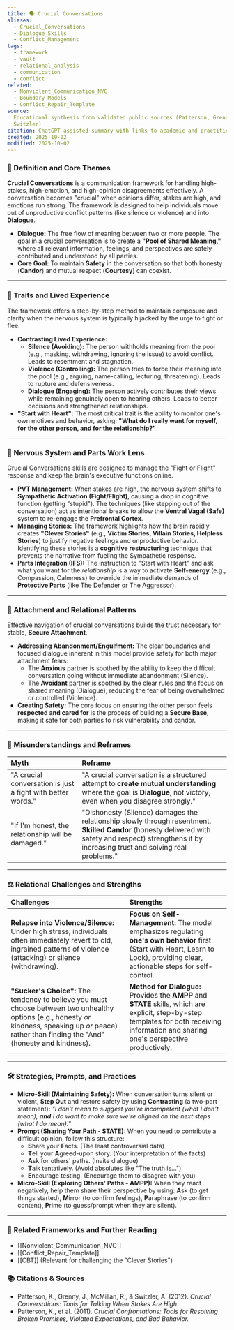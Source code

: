 ```yaml
---
title: 🗣️ Crucial Conversations
aliases:
  - Crucial_Conversations
  - Dialogue_Skills
  - Conflict_Management
tags:
  - framework
  - vault
  - relational_analysis
  - communication
  - conflict
related:
  - Nonviolent_Communication_NVC
  - Boundary_Models
  - Conflict_Repair_Template
source:
  Educational synthesis from validated public sources (Patterson, Grenny, McMillan,
  Switzler)
citation: ChatGPT-assisted summary with links to academic and practitioner materials
created: 2025-10-02
modified: 2025-10-02
---
```


<!-- @format -->

### 🧩 Definition and Core Themes

**Crucial Conversations** is a communication framework for handling high-stakes,
high-emotion, and high-opinion disagreements effectively. A conversation becomes
"crucial" when opinions differ, stakes are high, and emotions run strong. The framework
is designed to help individuals move out of unproductive conflict patterns (like silence
or violence) and into **Dialogue**.

- **Dialogue:** The free flow of meaning between two or more people. The goal in a
  crucial conversation is to create a **"Pool of Shared Meaning,"** where all relevant
  information, feelings, and perspectives are safely contributed and understood by all
  parties.
- **Core Goal:** To maintain **Safety** in the conversation so that both honesty
  (**Candor**) and mutual respect (**Courtesy**) can coexist.

---

### 🌿 Traits and Lived Experience

The framework offers a step-by-step method to maintain composure and clarity when the
nervous system is typically hijacked by the urge to fight or flee.

- **Contrasting Lived Experience:**
  - **Silence (Avoiding):** The person withholds meaning from the pool (e.g., masking,
    withdrawing, ignoring the issue) to avoid conflict. Leads to resentment and
    stagnation.
  - **Violence (Controlling):** The person tries to force their meaning into the pool
    (e.g., arguing, name-calling, lecturing, threatening). Leads to rupture and
    defensiveness.
  - **Dialogue (Engaging):** The person actively contributes their views while remaining
    genuinely open to hearing others. Leads to better decisions and strengthened
    relationships.
- **"Start with Heart":** The most critical trait is the ability to monitor one's own
  motives and behavior, asking: **"What do I really want for myself, for the other
  person, and for the relationship?"**

---

### 🧠 Nervous System and Parts Work Lens

Crucial Conversations skills are designed to manage the "Fight or Flight" response and
keep the brain's executive functions online.

- **PVT Management:** When stakes are high, the nervous system shifts to **Sympathetic
  Activation (Fight/Flight)**, causing a drop in cognitive function (getting "stupid").
  The techniques (like stepping out of the conversation) act as intentional breaks to
  allow the **Ventral Vagal (Safe)** system to re-engage the **Prefrontal Cortex**.
- **Managing Stories:** The framework highlights how the brain rapidly creates **"Clever
  Stories"** (e.g., **Victim Stories, Villain Stories, Helpless Stories**) to justify
  negative feelings and unproductive behavior. Identifying these stories is a
  **cognitive restructuring** technique that prevents the narrative from fueling the
  Sympathetic response.
- **Parts Integration (IFS):** The instruction to "Start with Heart" and ask what you
  want for the _relationship_ is a way to activate **Self-energy** (e.g., Compassion,
  Calmness) to override the immediate demands of **Protective Parts** (like The Defender
  or The Aggressor).

---

### 💞 Attachment and Relational Patterns

Effective navigation of crucial conversations builds the trust necessary for stable,
**Secure Attachment**.

- **Addressing Abandonment/Engulfment:** The clear boundaries and focused dialogue
  inherent in this model provide safety for both major attachment fears:
  - The **Anxious** partner is soothed by the ability to keep the difficult conversation
    going without immediate abandonment (Silence).
  - The **Avoidant** partner is soothed by the clear rules and the focus on shared
    meaning (Dialogue), reducing the fear of being overwhelmed or controlled (Violence).
- **Creating Safety:** The core focus on ensuring the other person feels **respected and
  cared for** is the process of building a **Secure Base**, making it safe for both
  parties to risk vulnerability and candor.

---

### 🔄 Misunderstandings and Reframes

| Myth                                                        | Reframe                                                                                                                                                                                                 |
| :---------------------------------------------------------- | :------------------------------------------------------------------------------------------------------------------------------------------------------------------------------------------------------ |
| "A crucial conversation is just a fight with better words." | "A crucial conversation is a structured attempt to **create mutual understanding** where the goal is **Dialogue**, not victory, even when you disagree strongly."                                       |
| "If I'm honest, the relationship will be damaged."          | "Dishonesty (Silence) damages the relationship slowly through resentment. **Skilled Candor** (honesty delivered with safety and respect) strengthens it by increasing trust and solving real problems." |

---

### ⚖️ Relational Challenges and Strengths

| Challenges                                                                                                                                                                                                   | Strengths                                                                                                                                                                                  |
| :----------------------------------------------------------------------------------------------------------------------------------------------------------------------------------------------------------- | :----------------------------------------------------------------------------------------------------------------------------------------------------------------------------------------- |
| **Relapse into Violence/Silence:** Under high stress, individuals often immediately revert to old, ingrained patterns of violence (attacking) or silence (withdrawing).                                      | **Focus on Self-Management:** The model emphasizes regulating **one's own behavior** first (Start with Heart, Learn to Look), providing clear, actionable steps for self-control.          |
| **"Sucker's Choice":** The tendency to believe you must choose between two unhealthy options (e.g., honesty _or_ kindness, speaking up _or_ peace) rather than finding the "And" (honesty **and** kindness). | **Method for Dialogue:** Provides the **AMPP** and **STATE** skills, which are explicit, step-by-step templates for both receiving information and sharing one's perspective productively. |

---

### 🛠️ Strategies, Prompts, and Practices

- **Micro-Skill (Maintaining Safety):** When conversation turns silent or violent,
  **Step Out** and restore safety by using **Contrasting** (a two-part statement): _"I
  don't mean to suggest you're incompetent (what I don't mean), **and** I do want to
  make sure we're aligned on the next steps (what I do mean)."_
- **Prompt (Sharing Your Path - STATE):** When you need to contribute a difficult
  opinion, follow this structure:
  - **S**hare your **F**acts. (The least controversial data)
  - **T**ell your **A**greed-upon story. (Your interpretation of the facts)
  - **A**sk for others' paths. (Invite dialogue)
  - **T**alk tentatively. (Avoid absolutes like "The truth is...")
  - **E**ncourage testing. (Encourage them to disagree with you)
- **Micro-Skill (Exploring Others' Paths - AMPP):** When they react negatively, help
  them share their perspective by using: **A**sk (to get things started), **M**irror (to
  confirm feelings), **P**araphrase (to confirm content), **P**rime (to guess/prompt
  when they are silent).

---

### 🔗 Related Frameworks and Further Reading

- [[Nonviolent_Communication_NVC]]
- [[Conflict_Repair_Template]]
- [[CBT]] (Relevant for challenging the "Clever Stories")

### 📚 Citations & Sources

- Patterson, K., Grenny, J., McMillan, R., & Switzler, A. (2012). _Crucial
  Conversations: Tools for Talking When Stakes Are High._
- Patterson, K., et al. (2011). _Crucial Confrontations: Tools for Resolving Broken
  Promises, Violated Expectations, and Bad Behavior._
